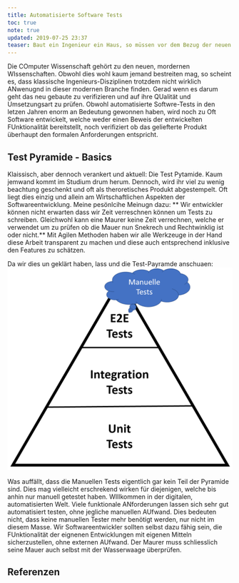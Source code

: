 ```yaml
---
title: Automatisierte Software Tests
toc: true
note: true
updated: 2019-07-25 23:37
teaser: Baut ein Ingenieur ein Haus, so müssen vor dem Bezug der neuen Wohneinheit mehrere Qualitätskontrollen durchgeführt werden. Allein schon die elektrische Installation erfordern eine Abnahme durch geschultes und qualifiziertes Personal. Refelktiert man die Computer Wissenschaften in dieser Hinsicht, so wird einem deutlich, dass wir in einer jungen Wissenschaft zu hause sind. Das Sicherstellen von Software Funktionalität ist (leider) noch zu oft ein Thema, welches nicht in der Arbeitswelt angekommen ist.
---
```


Die COmputer Wissenschaft gehört zu den neuen, mordernen WIssenschaften. Obwohl dies wohl kaum jemand bestreiten mag, so scheint es, dass klassische Ingenieurs-Disziplinen trotzdem nicht wirklich ANwenugnd in dieser modernen Branche finden. Gerad wenn es darum geht das neu gebaute zu verifizieren und auf ihre QUalität und Umsetzungsart zu prüfen. Obwohl automatisierte Softwre-Tests in den letzen Jahren enorm an Bedeutung gewonnen haben, wird noch zu Oft Software entwickelt, welche weder einen Beweis der entwickelten FUnktionalität bereitstellt, noch verifiziert ob das geliefterte Produkt überhaupt den formalen Anforderungen entspricht.

## Test Pyramide - Basics
Klaissisch, aber dennoch verankert und aktuell: Die Test Pytamide. Kaum jemwand kommt im Studium drum herum. Dennoch, wird ihr viel zu wenig beachtung geschenkt und oft als theroretisches Produkt abgestempelt. Oft liegt dies einzig und allein am Wirtschaftlichen Aspekten der Softwareentwicklung. Meine pesönlcihe Meinugn dazu: ** Wir entwickler können nicht erwarten dass wir Zeit verreschnen können um Tests zu schreiben. Gleichwohl kann eine Maurer keine Zeit verrechnen, welche er verwendet um zu prüfen ob die Mauer nun Snekrech und Rechtwinklig ist oder nicht.** Mit Agilen Methoden haben wir alle Werkzeuge in der Hand diese Arbeit transparent zu machen und diese auch entsprechend inklusive den Features zu schätzen.

Da wir dies un geklärt haben, lass und die Test-Payramde anschuaen:
![Wasserfall vs. Agil](/assets/images/test-pyramid.PNG)

Was auffällt, dass die Manuellen Tests eigentlich gar kein Teil der Pyramide sind. Dies mag vielleicht erschrekend wirken für diejenigen, welche bis anhin nur manuell getestet haben. WIllkommen in der digitalen, automatisierten Welt. Viele funktionale ANforderungen lassen sich sehr gut automatisiert testen, ohne jegliche manuellen AUfwand. Dies bedeuten nicht, dass keine manuellen Tester mehr benötigt werden, nur nicht im diesem Masse. Wir Softwareentwickler sollten selbst dazu fähig sein, die FUnktionalität der eignenen Entwicklungen mit eigenen Mitteln sicherzustellen, ohne externen AUfwand. Der Maurer muss schliesslich seine Mauer auch selbst mit der Wasserwaage überprüfen.

<div class="divider"></div>

## Referenzen

[^1]: Agiles Manifest, <a href="https://agilemanifesto.org/iso/de/manifesto.html" target="_blank">agilemanifesto.org</a>
[^2]: Domain-Driven Design, Eric Evans, <em><a href="https://amzn.to/3143VjB" target="_blank">Amazon</a></em>
[^3]: Der leidenschaftliche Programmierer, Chad Fowler, <em><a href="https://amzn.to/313gxYv" target="_blank">Amazon</a></em>
[^4]: Software Engineering, Volker Birk, <a href="https://www.youtube.com/watch?v=CdMjNviFdXk" target="_blank">YoutTube</a>
[^5]: Clean Coder, Robert C. Martin, <em><a href="https://amzn.to/2POyxnZ" target="_blank">Amazon</a></em>
[^6]: Extreme Programming Explained, Kent Beck, <em><a href="https://amzn.to/2PVNhSb" target="_blank">Amazon</a></em>
[^7]: Extreme Programming - Eine Übersicht, Rolf Dornberger & Thomas Habegge, Fachhochschule Solothurn Nordwestschweit, Reihe A: Paper 2005-05
[^8]: Management 3.0, Jurgen Appelo, <em><a href="https://amzn.to/315SuIa" target="_blank">Amazon</a></em>
